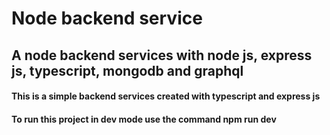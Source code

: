 # Node backend service
## A node backend services with node js, express js, typescript, mongodb and graphql

#### This is a simple backend services created with typescript and express js

#### To run this project in dev mode use the command **npm run dev**
